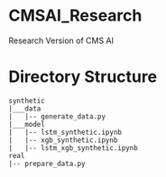 # CMSAI_Research
Research Version of CMS AI

# Directory Structure
```
synthetic
|___data
|   |-- generate_data.py
|___model
|   |-- lstm_synthetic.ipynb
|   |-- xgb_synthetic.ipynb
|   |-- lstm_xgb_synthetic.ipynb
real
|-- prepare_data.py
```